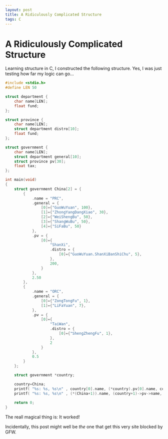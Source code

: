 ```yaml
---
layout: post
title: A Ridiculously Complicated Structure
tags: C
---
```


# A Ridiculously Complicated Structure #
Learning structure in C, I constructed the following structure. Yes, I was just testing how far my logic can go...

```c
#include <stdio.h>
#define LEN 50

struct department {
	char name[LEN];
	float fund;
};

struct province {
	char name[LEN];
	struct department distro[10];
	float fund;
};

struct government {
	char name[LEN];
	struct department general[10];
	struct province pv[30];
	float tax;
};

int main(void)
{
	struct government China[2] = {
		{
			.name = "PRC",
			.general = {
				[0]={"GuoWuYuan", 100},
				[1]={"ZhongYangDangXiao", 30},
				[2]={"WeiShengBu", 50},
				[3]={"ShangWuBu", 50},
				[4]={"SiFaBu", 50}
			},
			.pv = {
				[0]={
					"ShanXi", 
					.distro = {
						[0]={"GuoWuYuan.ShanXiBanShiChu", 5},
					},
					200,
				}
			},
			2.50
		},
		{
			.name = "ORC",
			.general = {
				[0]={"ZongTongFu", 1},
				[1]={"LiFaYuan", 7},
			},
			.pv = {
				[0]={
					"TaiWan",
					.distro = {
						[0]={"ShengZhengFu", 1},
					},
					2
				}
			},
			0.5
		}
	};

	struct government *country;

	country=China;
	printf( "%s: %s, %s\n" , country[0].name, (*country).pv[0].name, country->pv->distro->name );
	printf( "%s: %s, %s\n" , (*(China+1)).name, (country+1)->pv->name, (*(China[1].pv[0].distro)).name );
	
	return 0;
}
```

The reall magical thing is: It worked!

Incidentally, this post might well be _the_ one that get this very site blocked by GFW.
